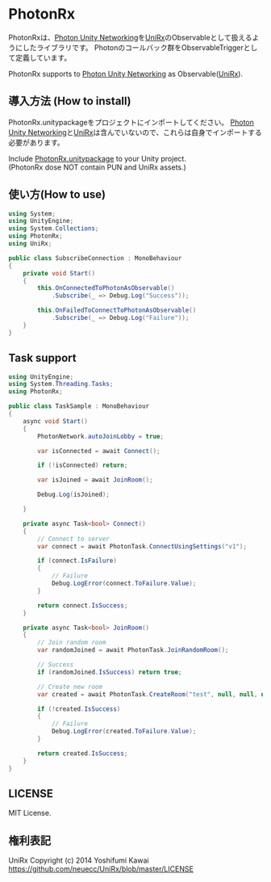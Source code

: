 # PhotonRx

PhotonRxは、[Photon Unity Networking](https://www-jp.exitgames.com/ja/PUN)を[UniRx](https://github.com/neuecc/UniRx)のObservableとして扱えるようにしたライブラリです。
Photonのコールバック群をObservableTriggerとして定義しています。

PhotonRx supports to [Photon Unity Networking](https://www-jp.exitgames.com/ja/PUN) as Observable([UniRx](https://github.com/neuecc/UniRx)).  


## 導入方法 (How to install)

PhotonRx.unitypackageをプロジェクトにインポートしてください。
[Photon Unity Networking](https://www-jp.exitgames.com/ja/PUN)と[UniRx](https://github.com/neuecc/UniRx)は含んでいないので、これらは自身でインポートする必要があります。

Include [PhotonRx.unitypackage](https://github.com/TORISOUP/PhotonRx/releases) to your Unity project.  
(PhotonRx dose NOT contain PUN and UniRx assets.)

## 使い方(How to use)

```csharp
using System;
using UnityEngine;
using System.Collections;
using PhotonRx;
using UniRx;

public class SubscribeConnection : MonoBehaviour
{
    private void Start()
    {
        this.OnConnectedToPhotonAsObservable()
            .Subscribe(_ => Debug.Log("Success"));

        this.OnFailedToConnectToPhotonAsObservable()
            .Subscribe(_ => Debug.Log("Failure"));
    }
}

```

## Task support


```cs
using UnityEngine;
using System.Threading.Tasks;
using PhotonRx;

public class TaskSample : MonoBehaviour
{
    async void Start()
    {
        PhotonNetwork.autoJoinLobby = true;

        var isConnected = await Connect();

        if (!isConnected) return;

        var isJoined = await JoinRoom();

        Debug.Log(isJoined);

    }

    private async Task<bool> Connect()
    {
        // Connect to server
        var connect = await PhotonTask.ConnectUsingSettings("v1");

        if (connect.IsFailure)
        {
            // Failure
            Debug.LogError(connect.ToFailure.Value);
        }

        return connect.IsSuccess;
    }

    private async Task<bool> JoinRoom()
    {
        // Join random room
        var randomJoined = await PhotonTask.JoinRandomRoom();

        // Success
        if (randomJoined.IsSuccess) return true;

        // Create new room
        var created = await PhotonTask.CreateRoom("test", null, null, null);

        if (!created.IsSuccess)
        {
            // Failure
            Debug.LogError(created.ToFailure.Value);
        }

        return created.IsSuccess;
    }
}
```

## LICENSE

MIT License.


## 権利表記

UniRx Copyright (c) 2014 Yoshifumi Kawai  https://github.com/neuecc/UniRx/blob/master/LICENSE
